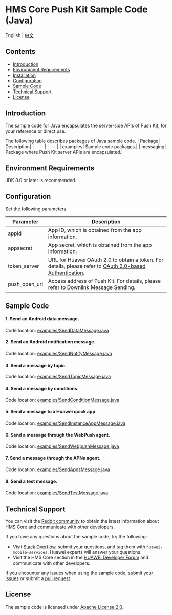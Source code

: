 # HMS Core Push Kit Sample Code (Java)
English | [中文](README_ZH.md)

## Contents

 * [Introduction](#Introduction)
 * [Environment Requirements](#Environment-Requirements)
 * [Installation](#Installation)
 * [Configuration](#Configuration)
 * [Sample Code](#Sample-Code)
 * [Technical Support](#technical-support)
 * [License](#License)


## Introduction

The sample code for Java encapsulates the server-side APIs of Push Kit, for your reference or direct use.

The following table describes packages of Java sample code.
| Package| Description|
| ---- | ---- |
| examples| Sample code packages.|
| messaging| Package where Push Kit server APIs are encapsulated.|

## Environment Requirements

JDK 8.0 or later is recommended.

## Configuration

Set the following parameters.

| Parameter| Description|
| ---- | ---- |
| appid| App ID, which is obtained from the app information.|
| appsecret | App secret, which is obtained from the app information.|
| token_server | URL for Huawei OAuth 2.0 to obtain a token. For details, please refer to [OAuth 2.0-based Authentication](https://developer.huawei.com/consumer/en/doc/development/HMSCore-Guides/oauth2-0000001212610981?ha_source=hms1). |
| push_open_url | Access address of Push Kit. For details, please refer to [Downlink Message Sending](https://developer.huawei.com/consumer/en/doc/development/HMSCore-Guides/android-server-dev-0000001050040110?ha_source=hms1). |

## Sample Code

#### 1. Send an Android data message.
Code location: [examples/SendDataMessage.java](src/main/java/com/huawei/push/examples/SendDataMessage.java)

#### 2. Send an Android notification message.
Code location: [examples/SendNotifyMessage.java](src/main/java/com/huawei/push/examples/SendNotifyMessage.java)

#### 3. Send a message by topic.
Code location: [examples/SendTopicMessage.java](src/main/java/com/huawei/push/examples/SendTopicMessage.java)

#### 4. Send a message by conditions.
Code location: [examples/SendConditionMessage.java](src/main/java/com/huawei/push/examples/SendConditionMessage.java)

#### 5. Send a message to a Huawei quick app.
Code location: [examples/SendInstanceAppMessage.java](src/main/java/com/huawei/push/examples/SendInstanceAppMessage.java)

#### 6. Send a message through the WebPush agent.
Code location: [examples/SendWebpushMessage.java](src/main/java/com/huawei/push/examples/SendWebpushMessage.java)

#### 7. Send a message through the APNs agent.
Code location: [examples/SendApnsMessage.java](src/main/java/com/huawei/push/examples/SendApnsMessage.java)

#### 8. Send a test message.
Code location: [examples/SendTestMessage.java](src/main/java/com/huawei/push/examples/SendTestMessage.java)

## Technical Support
You can visit the [Reddit community](https://www.reddit.com/r/HuaweiDevelopers/) to obtain the latest information about HMS Core and communicate with other developers.

If you have any questions about the sample code, try the following:
- Visit [Stack Overflow](https://stackoverflow.com/questions/tagged/huawei-mobile-services?tab=Votes), submit your questions, and tag them with `huawei-mobile-services`. Huawei experts will answer your questions.
- Visit the HMS Core section in the [HUAWEI Developer Forum](https://forums.developer.huawei.com/forumPortal/en/home?fid=0101187876626530001?ha_source=hms1) and communicate with other developers.

If you encounter any issues when using the sample code, submit your [issues](https://github.com/HMS-Core/hms-push-serverdemo-java/issues) or submit a [pull request](https://github.com/HMS-Core/hms-push-serverdemo-java/pulls).

##  License
The sample code is licensed under [Apache License 2.0](http://www.apache.org/licenses/LICENSE-2.0).
